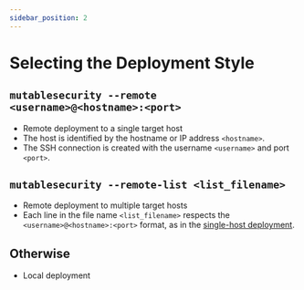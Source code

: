 ```yaml
---
sidebar_position: 2
---
```


# Selecting the Deployment Style

## `mutablesecurity --remote <username>@<hostname>:<port>`

- Remote deployment to a single target host
- The host is identified by the hostname or IP address `<hostname>`.
- The SSH connection is created with the username `<username>` and port `<port>`.

## `mutablesecurity --remote-list <list_filename>`

- Remote deployment to multiple target hosts
- Each line in the file name `<list_filename>` respects the `<username>@<hostname>:<port>` format, as in the [single-host deployment](#mutablesecurity---remote-usernamehostnameport).

## Otherwise

- Local deployment